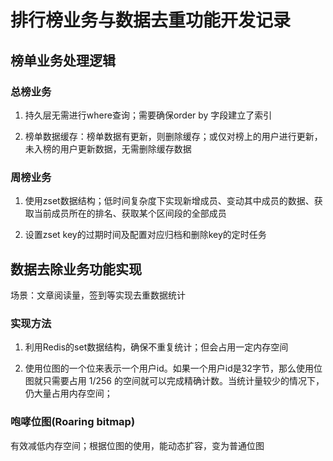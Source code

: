 # 排行榜业务与数据去重功能开发记录

## 榜单业务处理逻辑

### 总榜业务

1. 持久层无需进行where查询；需要确保order by 字段建立了索引

2. 榜单数据缓存：榜单数据有更新，则删除缓存；或仅对榜上的用户进行更新，未入榜的用户更新数据，无需删除缓存数据

### 周榜业务

1. 使用zset数据结构；低时间复杂度下实现新增成员、变动其中成员的数据、获取当前成员所在的排名、获取某个区间段的全部成员

2. 设置zset key的过期时间及配置对应归档和删除key的定时任务


## 数据去除业务功能实现

场景：文章阅读量，签到等实现去重数据统计

### 实现方法

1. 利用Redis的set数据结构，确保不重复统计；但会占用一定内存空间

2. 使用位图的一个位来表示一个用户id。如果一个用户id是32字节，那么使用位图就只需要占用 1/256 的空间就可以完成精确计数。当统计量较少的情况下，仍大量占用内存空间；

### 咆哮位图(Roaring bitmap)

有效减低内存空间；根据位图的使用，能动态扩容，变为普通位图

[roaring go实现]: https://github.com/RoaringBitmap/roaring
